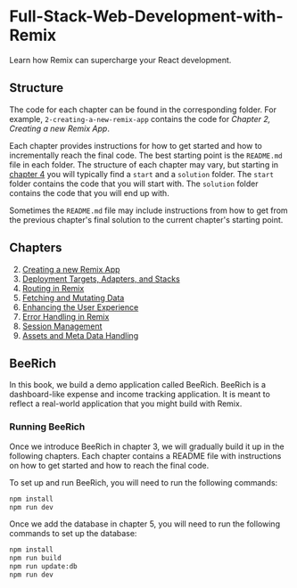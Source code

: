 # Full-Stack-Web-Development-with-Remix

Learn how Remix can supercharge your React development.

## Structure

The code for each chapter can be found in the corresponding folder. For example, `2-creating-a-new-remix-app` contains the code for _Chapter 2, Creating a new Remix App_.

Each chapter provides instructions for how to get started and how to incrementally reach the final code. The best starting point is the `README.md` file in each folder. The structure of each chapter may vary, but starting in [chapter 4](4-routing-in-remix/) you will typically find a `start` and a `solution` folder. The `start` folder contains the code that you will start with. The `solution` folder contains the code that you will end up with.

Sometimes the `README.md` file may include instructions from how to get from the previous chapter's final solution to the current chapter's starting point.

## Chapters

2. [Creating a new Remix App](2-creating-a-new-remix-app/)
3. [Deployment Targets, Adapters, and Stacks](3-deployment-targets-adapters-and-stacks)
4. [Routing in Remix](4-routing-in-remix/)
5. [Fetching and Mutating Data](5-fetching-and-mutating-data/)
6. [Enhancing the User Experience](6-enhancing-the-user-experience/)
7. [Error Handling in Remix](7-error-handling-in-remix/)
8. [Session Management](8-session-management/)
9. [Assets and Meta Data Handling](9-assets-and-meta-data-handling/)

## BeeRich

In this book, we build a demo application called BeeRich. BeeRich is a dashboard-like expense and income tracking application. It is meant to
reflect a real-world application that you might build with Remix.

### Running BeeRich

Once we introduce BeeRich in chapter 3, we will gradually build it up in the following chapters. Each chapter contains a README file with instructions on how to get started and how to reach the final code.

To set up and run BeeRich, you will need to run the following commands:

```bash
npm install
npm run dev
```

Once we add the database in chapter 5, you will need to run the following commands to set up the database:

```bash
npm install
npm run build
npm run update:db
npm run dev
```
